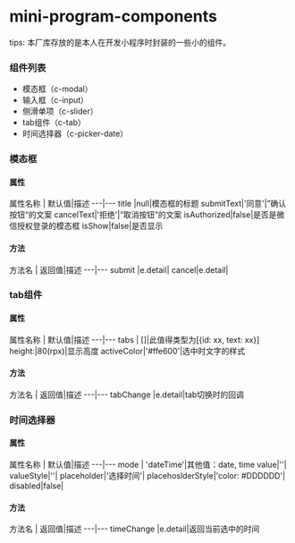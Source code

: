 # mini-program-components

tips: 本厂库存放的是本人在开发小程序时封装的一些小的组件。

### 组件列表

- 模态框（c-modal）
- 输入框（c-input）
- 侧滑单项（c-slider）
- tab组件（c-tab）
- 时间选择器（c-picker-date）

### 模态框
#### 属性

属性名称 | 默认值|描述
---|---
title |null|模态框的标题
submitText|'同意'|”确认按钮“的文案
cancelText|'拒绝'|“取消按钮”的文案
isAuthorized|false|是否是微信授权登录的模态框
isShow|false|是否显示

#### 方法

方法名 | 返回值|描述
---|---
submit |e.detail|
cancel|e.detail|

### tab组件
#### 属性

属性名称 | 默认值|描述
---|---
tabs | []|此值得类型为[{id: xx, text: xx}]
height:|80(rpx)|显示高度
activeColor|'#ffe600'|选中时文字的样式

#### 方法

方法名 | 返回值|描述
---|---
tabChange |e.detail|tab切换时的回调

### 时间选择器
#### 属性

属性名称 | 默认值|描述
---|---
mode | 'dateTime'|其他值：date, time
value|''|
valueStyle|''|
placeholder|'选择时间'|
placehoslderStyle|'color: #DDDDDD'|
disabled|false|

#### 方法

方法名 | 返回值|描述
---|---
timeChange |e.detail|返回当前选中的时间
